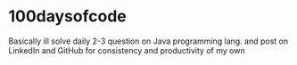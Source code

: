 # 100daysofcode
Basically ill solve daily 2-3 question on Java programming lang. and post on LinkedIn and GitHub for consistency and productivity of my own
